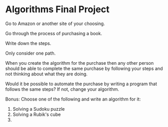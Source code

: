 # Algorithms Final Project

Go to Amazon or another site of your choosing.

Go through the process of purchasing a book.

Write down the steps.

Only consider one path.

When you create the algorithm for the purchase then any other person should be able to complete the same purchase by following your steps and not thinking about what they are doing.

Would it be possible to automate the purchase by writing a program that follows the same steps? 
If not, change your algorithm.



Bonus: Choose one of the following and write an algorithm for it:
1. Solving a Sudoku puzzle
2. Solving a Rubik's cube
3. 